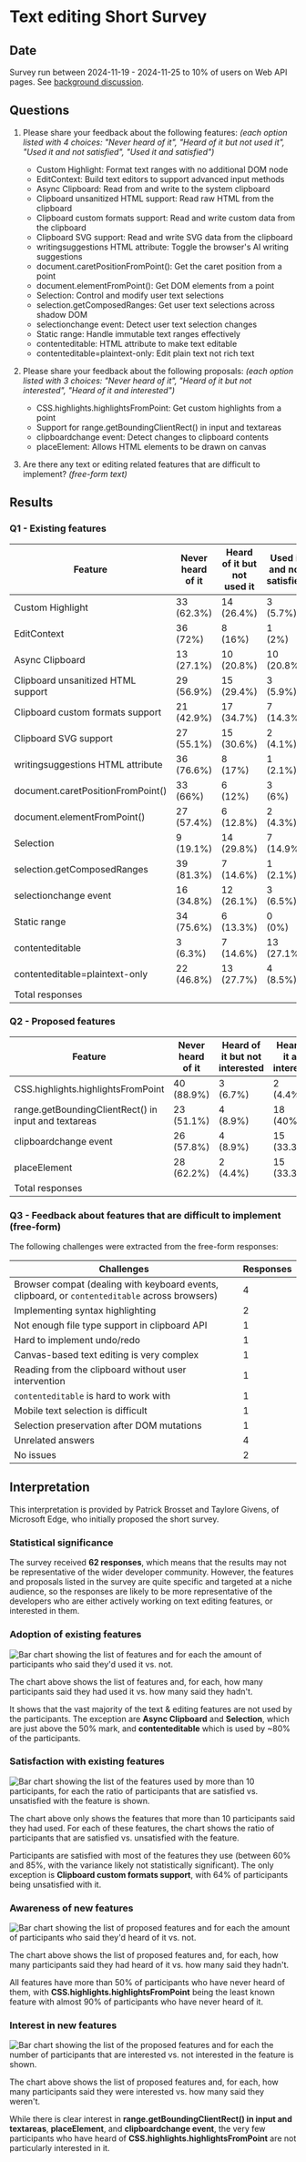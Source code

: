 # Text editing Short Survey

## Date

Survey run between 2024-11-19 - 2024-11-25 to 10% of users on Web API pages. See [background discussion](https://github.com/web-platform-dx/developer-research/issues/34).

## Questions

1. Please share your feedback about the following features: _(each option listed with 4 choices: "Never heard of it", "Heard of it but not used it", "Used it and not satisfied", "Used it and satisfied")_
   * Custom Highlight: Format text ranges with no additional DOM node
   * EditContext: Build text editors to support advanced input methods
   * Async Clipboard: Read from and write to the system clipboard
   * Clipboard unsanitized HTML support: Read raw HTML from the clipboard
   * Clipboard custom formats support: Read and write custom data from the clipboard
   * Clipboard SVG support: Read and write SVG data from the clipboard
   * writingsuggestions HTML attribute: Toggle the browser's AI writing suggestions
   * document.caretPositionFromPoint(): Get the caret position from a point
   * document.elementFromPoint(): Get DOM elements from a point
   * Selection: Control and modify user text selections
   * selection.getComposedRanges: Get user text selections across shadow DOM
   * selectionchange event: Detect user text selection changes
   * Static range: Handle immutable text ranges effectively
   * contenteditable: HTML attribute to make text editable
   * contenteditable=plaintext-only: Edit plain text not rich text

2. Please share your feedback about the following proposals: _(each option listed with 3 choices: "Never heard of it", "Heard of it but not interested", "Heard of it and interested")_
   * CSS.highlights.highlightsFromPoint: Get custom highlights from a point
   * Support for range.getBoundingClientRect() in input and textareas
   * clipboardchange event: Detect changes to clipboard contents
   * placeElement: Allows HTML elements to be drawn on canvas

3. Are there any text or editing related features that are difficult to implement? _(free-form text)_

## Results

### Q1 - Existing features

| Feature | Never heard of it | Heard of it but not used it | Used it and not satisfied | Used it and satisfied | Responses |
| ------- | ----------------- | --------------------------- | ------------------------- | --------------------- | --------- |
| Custom Highlight | 33<br>(62.3%) | 14<br>(26.4%) | 3<br>(5.7%) | 3<br>(5.7%) | 53 |
| EditContext | 36<br>(72%) | 8<br>(16%) | 1<br>(2%) | 5<br>(10%) | 50 |
| Async Clipboard | 13<br>(27.1%) | 10<br>(20.8%) | 10<br>(20.8%) | 15<br>(31.3%) | 48 |
| Clipboard unsanitized HTML support | 29<br>(56.9%) | 15<br>(29.4%) | 3<br>(5.9%) | 4<br>(7.8%) | 51 |
| Clipboard custom formats support | 21<br>(42.9%) | 17<br>(34.7%) | 7<br>(14.3%) | 4<br>(8.2%) | 49 |
| Clipboard SVG support | 27<br>(55.1%) | 15<br>(30.6%) | 2<br>(4.1%) | 5<br>(10.2%) | 49 |
| writingsuggestions HTML attribute | 36<br>(76.6%) | 8<br>(17%) | 1<br>(2.1%) | 2<br>(4.3%) | 47 |
| document.caretPositionFromPoint() | 33<br>(66%) | 6<br>(12%) | 3<br>(6%) | 8<br>(16%) | 50 |
| document.elementFromPoint() | 27<br>(57.4%) | 6<br>(12.8%) | 2<br>(4.3%) | 12<br>(25.5%) | 47 |
| Selection | 9<br>(19.1%) | 14<br>(29.8%) | 7<br>(14.9%) | 17<br>(36.2%) | 47 |
| selection.getComposedRanges | 39<br>(81.3%) | 7<br>(14.6%) | 1<br>(2.1%) | 1<br>(2.1%) | 48 |
| selectionchange event | 16<br>(34.8%) | 12<br>(26.1%) | 3<br>(6.5%) | 15<br>(32.6%) | 46 |
| Static range | 34<br>(75.6%) | 6<br>(13.3%) | 0<br>(0%) | 5<br>(11.1%) | 45 |
| contenteditable | 3<br>(6.3%) | 7<br>(14.6%) | 13<br>(27.1%) | 25<br>(52.1%) | 48 |
| contenteditable=plaintext-only | 22<br>(46.8%) | 13<br>(27.7%) | 4<br>(8.5%) | 8<br>(17%) | 47 |
| Total responses |  |  |  |  | 53 |

### Q2 - Proposed features

| Feature | Never heard of it | Heard of it but not interested | Heard of it and interested | Responses |
| ------- | ----------------- | ------------------------------ | -------------------------- | --------- |
| CSS.highlights.highlightsFromPoint | 40<br>(88.9%) | 3<br>(6.7%) | 2<br>(4.4%) | 45 |
| range.getBoundingClientRect() in input and textareas | 23<br>(51.1%) | 4<br>(8.9%) | 18<br>(40%) | 45 |
| clipboardchange event | 26<br>(57.8%) | 4<br>(8.9%) | 15<br>(33.3%) | 45 |
| placeElement | 28<br>(62.2%) | 2<br>(4.4%) | 15<br>(33.3%) | 45 |
| Total responses |  |  |  | 45 |

### Q3 - Feedback about features that are difficult to implement (free-form)

The following challenges were extracted from the free-form responses:

| Challenges | Responses |
| ---------- | --------- |
| Browser compat (dealing with keyboard events, clipboard, or `contenteditable` across browsers) | 4 |
| Implementing syntax highlighting | 2 |
| Not enough file type support in clipboard API | 1 |
| Hard to implement undo/redo | 1 |
| Canvas-based text editing is very complex | 1 |
| Reading from the clipboard without user intervention | 1 |
| `contenteditable` is hard to work with | 1 |
| Mobile text selection is difficult | 1 |
| Selection preservation after DOM mutations | 1 |
| Unrelated answers | 4 |
| No issues | 2 |

## Interpretation

This interpretation is provided by Patrick Brosset and Taylore Givens, of Microsoft Edge, who initially proposed the short survey.

### Statistical significance

The survey received **62 responses**, which means that the results may not be representative of the wider developer community. However, the features and proposals listed in the survey are quite specific and targeted at a niche audience, so the responses are likely to be more representative of the developers who are either actively working on text editing features, or interested in them.

### Adoption of existing features

![Bar chart showing the list of features and for each the amount of participants who said they'd used it vs. not.](usage-existing.png)

The chart above shows the list of features and, for each, how many participants said they had used it vs. how many said they hadn't.

It shows that the vast majority of the text & editing features are not used by the participants. The exception are **Async Clipboard** and **Selection**, which are just above the 50% mark, and **contenteditable** which is used by ~80% of the participants.

### Satisfaction with existing features

![Bar chart showing the list of the features used by more than 10 participants, for each the ratio of participants that are satisfied vs. unsatisfied with the feature is shown.](satisfaction-existing.png)

The chart above only shows the features that more than 10 participants said they had used. For each of these features, the chart shows the ratio of participants that are satisfied vs. unsatisfied with the feature.

Participants are satisfied with most of the features they use (between 60% and 85%, with the variance likely not statistically significant). The only exception is **Clipboard custom formats support**, with 64% of participants being unsatisfied with it.

### Awareness of new features

![Bar chart showing the list of proposed features and for each the amount of participants who said they'd heard of it vs. not.](awareness-new.png)

The chart above shows the list of proposed features and, for each, how many participants said they had heard of it vs. how many said they hadn't.

All features have more than 50% of participants who have never heard of them, with **CSS.highlights.highlightsFromPoint** being the least known feature with almost 90% of participants who have never heard of it.

### Interest in new features

![Bar chart showing the list of the proposed features and for each the number of participants that are interested vs. not interested in the feature is shown.](interest-new.png)

The chart above shows the list of proposed features and, for each, how many participants said they were interested vs. how many said they weren't.

While there is clear interest in **range.getBoundingClientRect() in input and textareas**, **placeElement**, and **clipboardchange event**, the very few participants who have heard of **CSS.highlights.highlightsFromPoint** are not particularly interested in it.
